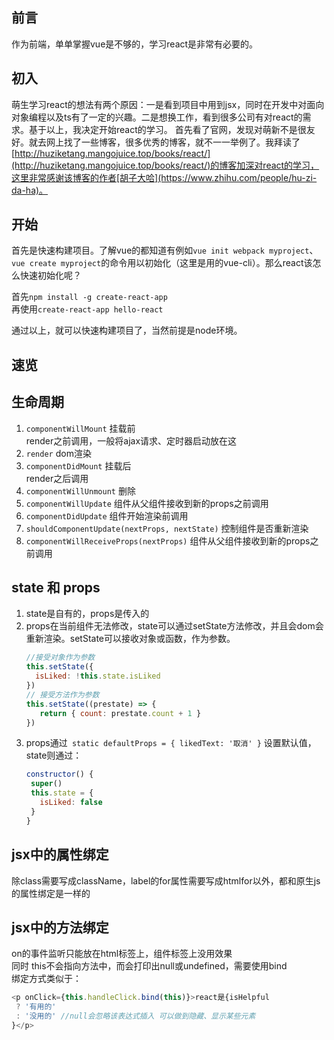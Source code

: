 ## 前言
作为前端，单单掌握vue是不够的，学习react是非常有必要的。

## 初入
萌生学习react的想法有两个原因：一是看到项目中用到jsx，同时在开发中对面向对象编程以及ts有了一定的兴趣。二是想换工作，看到很多公司有对react的需求。基于以上，我决定开始react的学习。
首先看了官网，发现对萌新不是很友好。就去网上找了一些博客，很多优秀的博客，就不一一举例了。我拜读了[http://huziketang.mangojuice.top/books/react/](http://huziketang.mangojuice.top/books/react/)的博客加深对react的学习，这里非常感谢该博客的作者[胡子大哈](https://www.zhihu.com/people/hu-zi-da-ha)。

## 开始
首先是快速构建项目。了解vue的都知道有例如`vue init webpack myproject`、`vue create myproject`的命令用以初始化（这里是用的vue-cli）。那么react该怎么快速初始化呢？

首先`npm install -g create-react-app`  
再使用`create-react-app hello-react`

通过以上，就可以快速构建项目了，当然前提是node环境。

## 速览


## 生命周期
1. `componentWillMount` 挂载前   
   render之前调用，一般将ajax请求、定时器启动放在这
2. `render` dom渲染
3. `componentDidMount` 挂载后   
   render之后调用
4. `componentWillUnmount` 删除
5. `componentWillUpdate` 组件从父组件接收到新的props之前调用
6. `componentDidUpdate` 组件开始渲染前调用
7. `shouldComponentUpdate(nextProps, nextState)` 控制组件是否重新渲染
8. `componentWillReceiveProps(nextProps)` 组件从父组件接收到新的props之前调用

## state 和 props
1. state是自有的，props是传入的  
2. props在当前组件无法修改，state可以通过setState方法修改，并且会dom会重新渲染。setState可以接收对象或函数，作为参数。 
   ```javascript
   //接受对象作为参数
   this.setState({
     isLiked: !this.state.isLiked
   })
   // 接受方法作为参数
   this.setState((prestate) => {
      return { count: prestate.count + 1 }
   })
   ```  
3. props通过` static defaultProps = { likedText: '取消' }` 设置默认值，state则通过：
   ```javascript
   constructor() {
    super()
    this.state = {
      isLiked: false
    }
   }
   ```

## jsx中的属性绑定
除class需要写成className，label的for属性需要写成htmlfor以外，都和原生js的属性绑定是一样的

## jsx中的方法绑定
on的事件监听只能放在html标签上，组件标签上没用效果   
同时 this不会指向方法中，而会打印出null或undefined，需要使用bind   
绑定方式类似于：  
```javascript
<p onClick={this.handleClick.bind(this)}>react是{isHelpful
 ? '有用的'
 : '没用的' //null会忽略该表达式插入 可以做到隐藏、显示某些元素
}</p>
```